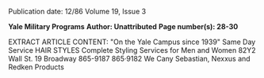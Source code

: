 Publication date: 12/86
Volume 19, Issue 3

**Yale Military Programs**
**Author: Unattributed**
**Page number(s): 28-30**

EXTRACT ARTICLE CONTENT:
"On the Yale Campus 
since 1939" 
Same Day Service 
HAIR STYLES 
Complete Styling Services 
for Men and Women 
82Y2 Wall St. 
19 Broadway 
865-9187 
865·9182 
We Cany Sebastian, Nexxus 
and Redken Products